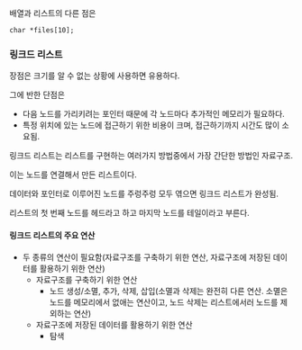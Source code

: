 배열과 리스트의 다른 점은 

```
char *files[10]; 
````

### 링크드 리스트
장점은 크기를 알 수 없는 상황에 사용하면 유용하다.

그에 반한 단점은

- 다음 노드를 가리키려는 포인터 때문에 각 노드마다 추가적인 메모리가 필요하다.
- 특정 위치에 있는 노드에 접근하기 위한 비용이 크며, 접근하기까지 시간도 많이 소요됨.

링크드 리스트는 리스트를 구현하는 여러가지 방법중에서 가장 간단한 방법인 자료구조.

이는 노드를 연결해서 만든 리스트이다.

데이터와 포인터로 이루어진 노드를 주렁주렁 모두 엮으면 링크드 리스트가 완성됨.

리스트의 첫 번째 노드를 헤드라고 하고 마지막 노드를 테일이라고 부른다.

#### 링크드 리스트의 주요 연산

- 두 종류의 연산이 필요함(자료구조를 구축하기 위한 연산, 자료구조에 저장된 데이터를 활용하기 위한 연산)
	- 자료구조를 구축하기 위한 연산
		- 노드 생성/소멸, 추가, 삭제, 삽입(소멸과 삭제는 완전히 다른 연산. 소멸은 노드를 메모리에서 없애는 연산이고, 노드 삭제는 리스트에서러 노드를 제외하는 연산)
	- 자료구조에 저장된 데이터를 활용하기 위한 연산
		- 탐색

